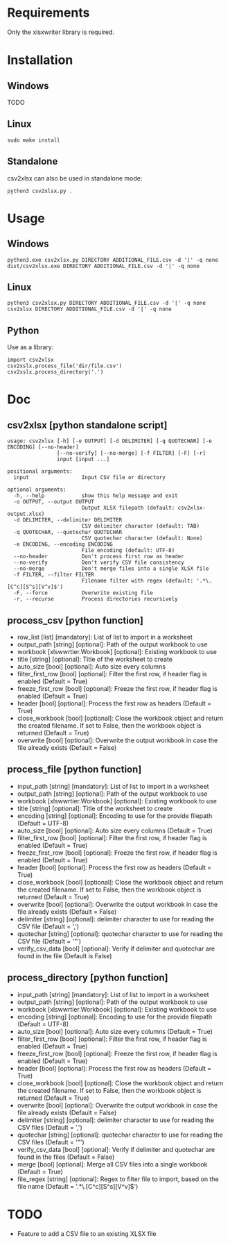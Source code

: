 # Requirements
Only the xlsxwriter library is required.

# Installation
## Windows
TODO

## Linux
```
sudo make install
```

## Standalone
csv2xlsx can also be used in standalone mode:
```
python3 csv2xlsx.py .
```

# Usage
## Windows
```
python3.exe csv2xlsx.py DIRECTORY ADDITIONAL_FILE.csv -d '|' -q none
dist/csv2xlsx.exe DIRECTORY ADDITIONAL_FILE.csv -d '|' -q none
```

## Linux
```
python3 csv2xlsx.py DIRECTORY ADDITIONAL_FILE.csv -d '|' -q none
csv2xlsx DIRECTORY ADDITIONAL_FILE.csv -d '|' -q none
```
## Python
Use as a library:
```
import csv2xlsx
csv2xslx.process_file('dir/file.csv')
csv2xslx.process_directory('.')
```

# Doc
## csv2xlsx [python standalone script]
```
usage: csv2xlsx [-h] [-o OUTPUT] [-d DELIMITER] [-q QUOTECHAR] [-e ENCODING] [--no-header]
                [--no-verify] [--no-merge] [-f FILTER] [-F] [-r]
                input [input ...]

positional arguments:
  input                 Input CSV file or directory

optional arguments:
  -h, --help            show this help message and exit
  -o OUTPUT, --output OUTPUT
                        Output XLSX filepath (default: csv2xlsx-output.xlsx)
  -d DELIMITER, --delimiter DELIMITER
                        CSV delimiter character (default: TAB)
  -q QUOTECHAR, --quotechar QUOTECHAR
                        CSV quotechar character (default: None)
  -e ENCODING, --encoding ENCODING
                        File encoding (default: UTF-8)
  --no-header           Don't process first row as header
  --no-verify           Don't verify CSV file consistency
  --no-merge            Don't merge files into a single XLSX file
  -f FILTER, --filter FILTER
                        Filename filter with regex (default: '.*\.[C^c][S^s][V^v]$')
  -F, --force           Overwrite existing file
  -r, --recurse         Process directories recursively
```

## process_csv [python function]
* row_list [list] [mandatory]: List of list to import in a worksheet
* output_path [string] [optional]: Path of the output workbook to use
* workbook [xlswwrtier.Workbook] [optional]: Existing workbook to use
* title [string] [optional]: Title of the worksheet to create
* auto_size [bool] [optional]: Auto size every columns
* filter_first_row [bool] [optional]: Filter the first row, if header flag is enabled (Default = True)
* freeze_first_row [bool] [optional]: Freeze the first row, if header flag is enabled (Default = True)
* header [bool] [optional]: Process the first row as headers (Default = True)
* close_workbook [bool] [optional]: Close the workbook object and return the created filename. If set to False, then the workbook object is returned (Default = True)
* overwrite [bool] [optional]: Overwrite the output workbook in case the file already exists (Default = False)

## process_file [python function]
* input_path [string] [mandatory]: List of list to import in a worksheet
* output_path [string] [optional]: Path of the output workbook to use
* workbook [xlswwrtier.Workbook] [optional]: Existing workbook to use
* title [string] [optional]: Title of the worksheet to create
* encoding [string] [optional]: Encoding to use for the provide filepath (Default = UTF-8)
* auto_size [bool] [optional]: Auto size every columns (Default = True)
* filter_first_row [bool] [optional]: Filter the first row, if header flag is enabled (Default = True)
* freeze_first_row [bool] [optional]: Freeze the first row, if header flag is enabled (Default = True)
* header [bool] [optional]: Process the first row as headers (Default = True)
* close_workbook [bool] [optional]: Close the workbook object and return the created filename. If set to False, then the workbook object is returned (Default = True)
* overwrite [bool] [optional]: Overwrite the output workbook in case the file already exists (Default = False)
* delimiter [string] [optional]: delimiter character to use for reading the CSV file (Default = ',')
* quotechar [string] [optional]: quotechar character to use for reading the CSV file  (Default = '"')
* verify_csv_data [bool] [optional]: Verify if delimiter and quotechar are found in the file (Default is False)

## process_directory [python function]
* input_path [string] [mandatory]: List of list to import in a worksheet
* output_path [string] [optional]: Path of the output workbook to use
* workbook [xlswwrtier.Workbook] [optional]: Existing workbook to use
* encoding [string] [optional]: Encoding to use for the provide filepath (Default = UTF-8)
* auto_size [bool] [optional]: Auto size every columns (Default = True)
* filter_first_row [bool] [optional]: Filter the first row, if header flag is enabled (Default = True)
* freeze_first_row [bool] [optional]: Freeze the first row, if header flag is enabled (Default = True)
* header [bool] [optional]: Process the first row as headers (Default = True)
* close_workbook [bool] [optional]: Close the workbook object and return the created filename. If set to False, then the workbook object is returned (Default = True)
* overwrite [bool] [optional]: Overwrite the output workbook in case the file already exists (Default = False)
* delimiter [string] [optional]: delimiter character to use for reading the CSV files (Default = ',')
* quotechar [string] [optional]: quotechar character to use for reading the CSV files  (Default = '"')
* verify_csv_data [bool] [optional]: Verify if delimiter and quotechar are found in the files (Default = False)
* merge [bool] [optional]: Merge all CSV files into a single workbook (Default = True)
* file_regex [string] [optional]: Regex to filter file to import, based on the file name (Default = '.*\\.[C^c][S^s][V^v]$')

# TODO
* Feature to add a CSV file to an existing XLSX file
